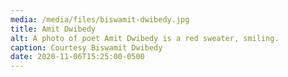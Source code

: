 ```yaml
---
media: /media/files/biswamit-dwibedy.jpg
title: Amit Dwibedy
alt: A photo of poet Amit Dwibedy is a red sweater, smiling.
caption: Courtesy Biswamit Dwibedy
date: 2020-11-06T15:25:00-0500
---
```

